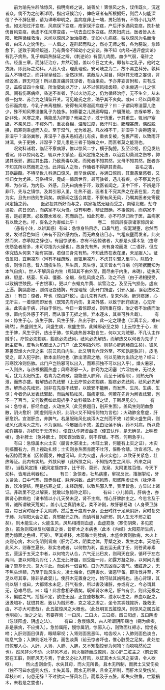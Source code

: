 <!-- { "loadSidebar": true } -->
　　前为喻先生辟除惊风，指明病痉之说，诚善矣！第惊风之名，误传既久，沉迷者众。倘不为之剖晰详明，指出证候治疗，俾临证者有所根据归，则后人何能深信？予不辞狂瞽，请为详晰申明之。盖病痉非止一端，男妇皆有，不特小儿为然也。如太阳过汗变痉，风病误下变痉，疮家误汗变痉，产后汗多遇风变痉，跌扑破伤冒风变痉，表虚不任风寒变痉，一切去血过多变痉。然男妇病此，医者皆从太阳、厥阴循经救治，未闻以惊风之治治痉者，无如小儿病痉，独以惊风为名而治者，由宋人之讹传也。一人倡之，遂群起而和之，然亦无师之智，各为臆说，愈趋愈下，遂致于离经叛道，乃有黄帝不知幼小之妄谈。殊不知《内经•通评虚实论》有乳子病热，乳子病风热脉证之辨，《刺逆论》有婴儿肉脆，血少气弱，毫针之传。经虽三章，而脉证治疗，井然可据，盖以今日之丈夫，即昔年之乳子，他时之方脉，即此际之幼科。人此人也，理此理也，安可岐之为二，故不易立科分。孰料后人不特岐之，而并皇皇经旨，全然抹煞，蒙蔽后人耳目，得肆其无稽之妄谈，背经毁圣，罪无可逭！所以嘉言痛辟其谬者，有由来矣。予亦非妄言附和，实有成见，盖临证四十余载，所治婴幼以万计，从不以惊风挂齿颊，亦未尝遇一儿之惊风。间有伤寒病痉，昏迷不省者，予以火功苏之，仍为循经治疗，无不生全，从未假一抱龙、苏合为之镇坠开关。可见喻氏之言，确乎其不爽矣。或曰：经以风寒湿合邪而病痉，今乳子未离襁褓，安得有风寒湿而病痉乎？曰：子谓风寒湿婴儿绝少，殊不知风寒湿惟乳子为独多。如藜藿之儿房廊卑隘，户牖萧疏，衣褓单寒，坐卧非处，风寒之来，孰能悉为捍御？膏粱之子，过于慎重，于其甫生，辄闭户塞牖，不亲风日，不窥外门，重衣叠绵，温暖过度，微汗时出，腠理甚疏，偶然脱换，风寒则乘虚而入矣。至于湿气，尤为难避。凡衣褓不干，非湿乎？衾褥遗溲，非湿乎？澡浴粪秽，非湿乎？愚夫愚妇遇儿有疾，重衣复被，包裹严密，以致雨汗淋漓，失于更换，非湿乎？婴儿患是三者于隐微之中，而医者莫之能测也。
　　况幼科诸君，临证不察病源，惟以惊风二字，横于胸臆。及至诊视，但见发热昏沉，即以惊风名之，辄以开关镇坠，截风定搐之死法，以治变幻莫测之伤寒，抑遏其表邪，邀拦其出路，乃致荼毒以死。而死者不知其然，父母不知其然，医者亦不知其所以然而死之也。此非后人之咎，作俑者不得辞其责矣。
　　妄名之害，其祸最酷。不特举世儿科满口惊风，而举世病家，亦满口惊风，其至愚至惑者，又惟妇女为尤甚。习俗相沿，竟成一惊风世界。最可骇者，遇儿有疾，亦不察其为伤寒、为杂证，为内伤、外感，且先曰病由于吓，致医者闻之，正中下怀，不辨是吓非吓，先与之镇惊。及其引邪入里，壮热不退，医者复不究其热之在表在里，为虚为实，且先曰热则生风矣。病家闻之适合其意，不察有风无风，乃嘱其医者先需截风定搐之药。
　　医必投其所好而与之，病家坦然无疑而受之，南辕北辙，劫夺误投，病日沉危，而病家不以为怪。设有明者，辨证既确，不事惊风，而病家不喜，是必更医，必致覆水难收，死而后己。如此死者，亦不可尽归咎于医，盖病家有以致之也。吁，妄名之为害如此乎！
　　
　　卷二　惊风辟妄录诸家惊风论
　　（愚有小注，以辨其惑）有曰：急惊身热目赤，口鼻气粗，痰涎潮壅，忽然而发，发过容色如旧（未有不因外感内伤，而无故身热目赤，气粗痰壅而发者。此突然而来，亦摹拟之辞也）。有因惊骇者，亦有不因惊骇者，大都是火燥木急（由寒伤筋急者居多，未可尽指为火燥也）。故身先有热，未有身凉而发（二语好，但应体究热从何来？始有实据，若但曰身先有热，不知此热在表在里，未足服人）。证皆属阳，宜用凉剂（岂有不经疏散，而辄用凉剂，不虑其引邪入里乎）。除热化痰，则惊自息。昔人谓痰生热，热生风，风生惊，其实皆本气自病（何所据而知为本气自病）。世人不解风自内生（焉知其不由外至，而尽由于内生，未确），徒执天麻、胆星、栝蒌、贝母、僵蚕、全蝎，杂乱风痰之药，治之不应（由于递相授受，以致祸世殃民，千古恨事）。更以广东蜡丸牛黄、紫雪治之，及至元气损伤，虚痰上逼，胸膈膨胀，则谓证变结胸，有是理哉（此开门揖盗，引邪入里，误治致败之故）！有曰：惊者，吓也（惊由吓致）。由儿先有内伤，复来外感，肺窍痰迷，心无所主，一着惊而即发也（既知先有内伤，复来外感，以致于肺窍痰迷，心无所主。此实由于病，非由于惊也。今日一着惊即发，则所重在惊，治之者不治痰而治惊，置内伤外感于不问，而从事于无据之惊，弃本逐末，其害可胜言哉）。
　　有曰：惊生于心，痰生于脾，风生于肝，热出于肺，此一定之理也（半真半妄，难曰确然）。热盛则生风，风盛生痰，痰盛生惊，此贼邪必至之势（上云惊生于心，痰生于脾，风生于肝，热出于肺，惊风痰热皆本脏自生，何以又为贼邪，不几认主作贼乎）。疗惊必先豁痰，豁痰必先祛风，祛风必先解热，而解热又以何者为先乎？肺主皮毛，皮毛为热邪出入之门户（此又明指外邪，则非心肝脾肺自生矣）。彼风寒暑湿燥火六淫之来（前云风自内生，此又明言六淫外至，不知孰是孰非），皮毛受之，即入犯乎肺。肺本出热地也（肺出清肃之地，何以见肺为出热之地？经曰：形寒饮冷则伤肺。此门户岂热邪可以出入，而寒邪独不可以出入乎）。燥火暑邪，一入则热，与热根据而热虚；风寒湿邪一入，肺窍为之闭塞（六淫初来，无过皮毛，犹为太阳所主。若肯为之疏散，岂能便入肺窍，而至于闭塞耶），则热无所泄，而热亦盛。若解热必先祛邪（上云疗惊必先豁痰，豁痰必先祛风，祛风必先解热，解热必先祛邪。岂非在先竟不祛邪，以致邪不能解，而发热、生风、生痰、生惊；今者仍从发表祛邪起，而后解热祛风，豁痰定惊。何若在先肯为解表祛邪，岂不一了百当，又何致费如此周折乎？幼科镇坠止泻之误，于斯尽见矣）。
　　有曰：急惊者，肝经血虚，火动生风（此另换题目，别开生面）。盖风生则阴血愈散，阴火愈炽（阴虚则阳火炽，此阴火又不知指何物为言也）；火动肺金愈虚，肝邪愈炽。宜滋肝血，养脾气。若屡服祛风化痰泻火之剂而不效（若果火盛生风，则祛风化痰泻火之剂，不为误用。今屡服而不效，盖由证侯不确，药不对病，所以费如许揣摹，亦终归于无济也），便宜认作脾虚血损（便宜认作，是无确见，上味模棱），急补脾土（急补脾土，则知误治致变，刻不容缓。不然，何用急乎）。
　　有曰：急惊属木火土实（屡言木邪凌土，木旺土衰，何能有上实之证），木实则搐而有力，目上视动扎频；土实则身热面赤而不吐泻，偃卧合睛。治宜凉泻。亦有因惊而发者（因惊而发，神虚可知。此为火虚，非火实也），以致牙关紧急，壮热等证。此内有实热，外挟风邪（此所挟之风，不知指内生之风耶，外来之风耶），当截风定搐（截风定搐四字，比干将、莫邪、龙泉、太阿更胜百倍。今天下幼科，皆用此利器也）。
　　有曰：急惊者，壮热痰壅，窜视反张，搐搦掣动，牙关紧急，口中气热，颊赤唇红，脉浮洪数。此肝邪风热，阳盛阴虚证也（脉浮洪数，饮冷便结，明是伤寒之证，未经疏解，以致热邪入里，表里皆急，方显以上诸证。非疏里不足以解表，犹敢以急惊称之耶）。
　　有曰：小儿惊风，肝病也，亦脾肾心肺病也（诸书皆以小儿天癸未足，肾不主病，惟心肝脾肺主之。今忽言及于肾，诚所谓破天荒矣）。盖小儿之真阴未足，柔不济刚，故肝邪易动（人身荣卫脉度，每日寅时起于手太阴肺，然后五十度周于身，至丑时终于足厥阴肝，寅时复交于肺，为阴阳大会之脏，真邪起元之所。而幼科目为肝邪，则人生无不邪之脏矣）。则木能生火，火能生风，风热相搏则血虚，血虚筋急（寒伤阴荣，多见筋急）。筋急则眩掉反张强直之类，皆肝木之本病也（此本《内经》太阳筋所生病，而为惊面之色相，可笑）。至其相移，木邪侮土则脾病，木盛金衰则肺病，木火上炎则心病，木火伤阴则肾病（肝为乙木，阴柔之体，芽檗之姿，发生之本。天地无此风木，则春生夏长，秋实冬成者，以何物为利，盖五运无此丁壬，则苍黄赤素玄，营运于五天之中者，以何物为从合，六气无此巳亥，则司天在泉，循环于左右两间，更以何物为对化；人生无此肝胆，则受胎一月，如露方凝之际，以何间为重始？肇基化元，莫大乎此。而幼科一倡百和，曰为万恶凶淫之害气。诸脏逢之，无不焦头烂额，乃至于动风生火，凌土侮金，伤阴害水，诸恶毕备。即攻伐并至，不足以尽其辜，除非杀此婴儿，使肝木无置身之地，始可祛其凶残也。违心背理，其何以堪！或曰，大都肾水未足，肝气有余，所以害及诸脏，亦或有之，今必谓其无，恐难尽信。曰：嘻！此言愈相矛盾矣。既知肾水未足，肝气有余，则此无根之木，偏胜之气，摇摇不定，欲住无因，正宜速救根本，滋水以生之，养血以配之，汲汲培补，犹恨其迟，致认为贼邪者，克之凌之虐之，坐令其凋残摧折，挽救无由，不亦大可悲哉）。此五脏惊风之大概也。（此处明言五脏惊风，则惊风之属五脏也明矣）。治之之法，有要存焉：一曰风，二曰火，三曰痰，四曰阳虚，五曰阴虚（忽谈阳虚、阴虚之法）。
　　有曰：急慢惊风，古人所谓阴阳痫也（痫为痼疾，非是暴病，不应排入）。急惊属阳，慢惊属阴，惊邪入心，则致面红颊赤，惕惕夜啼；入肝则面目俱青，眼睛窜视；入肾则面黑恶叫，啮齿咬人；入肺则面色淡白，喘息气急；入脾则呕吐不食，面色淡黄（前云惊者吓也，惟心脏受之足矣。此处忽曰惊邪入心、入肝、入肾、入肺、入脾，又不知指惊邪为何物？而哓哓然论之也）。然风非火不动，火非风不发，风火相搏而成惊风，故心肝二脏主之（前云惊邪在五脏，则肝风无与焉，于此又必扯入肝风，以证其木火生风之妄语，令人欲呕）。
　　然火虚则金伤，水失其母，而火无所畏，且木无所制，而脾土又受伤矣（独不可曰水盛则火伤，土失其母，而水无所畏，且金无所制，而肝木又受伤矣。牵枝带叶，何患无辞？不过欲实一肝风名目，而累及于五脏，即失火殃鱼，亡猿祸木，未若是之婪也）。
